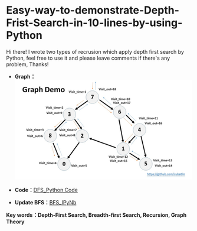# Easy-way-to-demonstrate-Depth-Frist-Search-in-10-lines-by-using-Python
Hi there! I wrote two types of recrusion which apply depth first search by Python, feel free to use it and please leave comments if there's any problem, Thanks!

* **Graph：**
![Graph of data](https://github.com/CubatLin/Easy-way-to-demonstrate-Depth-Frist-Search-in-10-lines-by-using-Python/blob/master/GraphDemo.jpg)

* **Code：**[DFS_Python Code](https://github.com/CubatLin/Easy-way-to-demonstrate-Depth-Frist-Search-in-10-lines-by-using-Python/blob/master/DFSdemo.py)

* **Update BFS：**[BFS_IPyNb](https://github.com/CubatLin/Easy-way-to-demonstrate-Depth-Frist-Search-in-10-lines-by-using-Python/blob/master/Breadth-first%20Search%2C%20BFS.ipynb
)

**Key words：Depth-First Search, Breadth-first Search, Recursion, Graph Theory**

